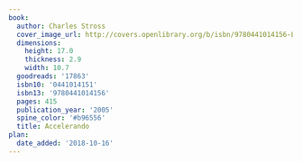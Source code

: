 ```yaml
---
book:
  author: Charles Stross
  cover_image_url: http://covers.openlibrary.org/b/isbn/9780441014156-L.jpg
  dimensions:
    height: 17.0
    thickness: 2.9
    width: 10.7
  goodreads: '17863'
  isbn10: '0441014151'
  isbn13: '9780441014156'
  pages: 415
  publication_year: '2005'
  spine_color: '#b96556'
  title: Accelerando
plan:
  date_added: '2018-10-16'
---
```

